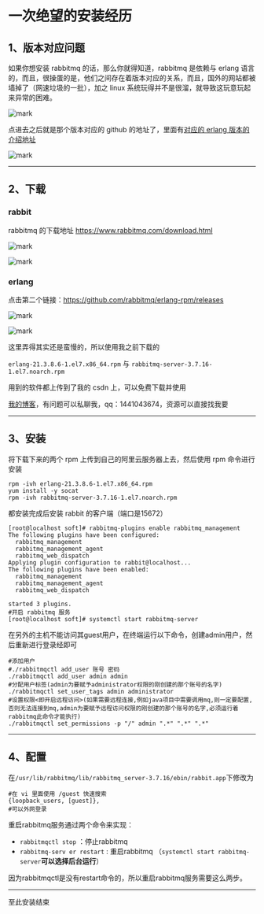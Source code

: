 # 一次绝望的安装经历

## 1、版本对应问题

如果你想安装 rabbitmq 的话，那么你就得知道，rabbitmq 是依赖与 erlang 语言的，而且，很操蛋的是，他们之间存在着版本对应的关系，而且，国外的网站都被墙掉了（网速垃圾的一批），加之 linux 系统玩得并不是很溜，就导致这玩意玩起来异常的困难。

![mark](http://codedorado.oss-cn-beijing.aliyuncs.com/images/20200326/172429273.png)

点进去之后就是那个版本对应的 github 的地址了，里面有[对应的 erlang 版本的介绍地址](https://www.rabbitmq.com/which-erlang.html)

![mark](http://codedorado.oss-cn-beijing.aliyuncs.com/images/20200326/172555796.png)

---

## 2、下载

### rabbit

rabbitmq 的下载地址 https://www.rabbitmq.com/download.html

![mark](http://codedorado.oss-cn-beijing.aliyuncs.com/images/20200326/173118200.png)

![mark](http://codedorado.oss-cn-beijing.aliyuncs.com/images/20200326/173135948.png)

### erlang

点击第二个链接：https://github.com/rabbitmq/erlang-rpm/releases

![mark](http://codedorado.oss-cn-beijing.aliyuncs.com/images/20200326/172902935.png)

![mark](http://codedorado.oss-cn-beijing.aliyuncs.com/images/20200326/172921779.png)

这里弄得其实还是蛮慢的，所以使用我之前下载的

`erlang-21.3.8.6-1.el7.x86_64.rpm` 与 `rabbitmq-server-3.7.16-1.el7.noarch.rpm`

用到的软件都上传到了我的 csdn 上，可以免费下载并使用

[我的博客](https://blog.csdn.net/qq_41589803)，有问题可以私聊我，qq：1441043674，资源可以直接找我要

---

## 3、安装

将下载下来的两个 rpm 上传到自己的阿里云服务器上去，然后使用 rpm 命令进行安装

```shell
rpm -ivh erlang-21.3.8.6-1.el7.x86_64.rpm
yum install -y socat
rpm -ivh rabbitmq-server-3.7.16-1.el7.noarch.rpm
```

都安装完成后安装 rabbit 的客户端（端口是15672）

```shell
[root@localhost soft]# rabbitmq-plugins enable rabbitmq_management
The following plugins have been configured:
  rabbitmq_management
  rabbitmq_management_agent
  rabbitmq_web_dispatch
Applying plugin configuration to rabbit@localhost...
The following plugins have been enabled:
  rabbitmq_management
  rabbitmq_management_agent
  rabbitmq_web_dispatch

started 3 plugins.
#开启 rabbitmq 服务
[root@localhost soft]# systemctl start rabbitmq-server
```

在另外的主机不能访问其guest用户，在终端运行以下命令，创建admin用户，然后重新进行登录经即可

```shell
#添加用户
#./rabbitmqctl add_user 账号 密码
./rabbitmqctl add_user admin admin
#分配用户标签(admin为要赋予administrator权限的刚创建的那个账号的名字)
./rabbitmqctl set_user_tags admin administrator
#设置权限<即开启远程访问>(如果需要远程连接,例如java项目中需要调用mq,则一定要配置,否则无法连接到mq,admin为要赋予远程访问权限的刚创建的那个账号的名字,必须运行着rabbitmq此命令才能执行)
./rabbitmqctl set_permissions -p "/" admin ".*" ".*" ".*" 
```

---

## 4、配置

在`/usr/lib/rabbitmq/lib/rabbitmq_server-3.7.16/ebin/rabbit.app`下修改为

```shell
#在 vi 里面使用 /guest 快速搜索
{loopback_users, [guest]},
#可以外网登录
```



重启rabbitmq服务通过两个命令来实现： 

- `rabbitmqctl stop` ：停止rabbitmq 
-  `rabbitmq-serv er restart` : 重启rabbitmq （`systemctl start rabbitmq-server`**可以选择后台运行**）

因为rabbitmqctl是没有restart命令的，所以重启rabbitmq服务需要这么两步。

---

至此安装结束 



